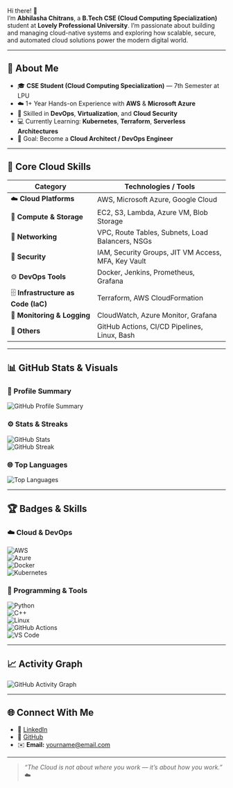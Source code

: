 
Hi there! 👋  
I’m **Abhilasha Chitrans**, a **B.Tech CSE (Cloud Computing Specialization)** student at **Lovely Professional University**. I’m passionate about building and managing cloud-native systems and exploring how scalable, secure, and automated cloud solutions power the modern digital world.

---

## 🚀 About Me

- 🎓 **CSE Student (Cloud Computing Specialization)** — 7th Semester at LPU  
- ☁️ 1+ Year Hands-on Experience with **AWS** & **Microsoft Azure**  
- 🐳 Skilled in **DevOps**, **Virtualization**, and **Cloud Security**  
- 💻 Currently Learning: **Kubernetes**, **Terraform**, **Serverless Architectures**  
- 🎯 Goal: Become a **Cloud Architect / DevOps Engineer**

---

## 🧠 Core Cloud Skills

| Category | Technologies / Tools |
|----------|------------------------|
| ☁️ **Cloud Platforms** | AWS, Microsoft Azure, Google Cloud |
| 🧩 **Compute & Storage** | EC2, S3, Lambda, Azure VM, Blob Storage |
| 🧱 **Networking** | VPC, Route Tables, Subnets, Load Balancers, NSGs |
| 🔐 **Security** | IAM, Security Groups, JIT VM Access, MFA, Key Vault |
| ⚙️ **DevOps Tools** | Docker, Jenkins, Prometheus, Grafana |
| 🗄️ **Infrastructure as Code (IaC)** | Terraform, AWS CloudFormation |
| 🧪 **Monitoring & Logging** | CloudWatch, Azure Monitor, Grafana |
| 🧰 **Others** | GitHub Actions, CI/CD Pipelines, Linux, Bash |

---

## 📊 GitHub Stats & Visuals

### 🧩 Profile Summary  
![GitHub Profile Summary](https://github-profile-summary-cards.vercel.app/api/cards/profile-details?username=achitrans&theme=tokyonight)

### ⚙️ Stats & Streaks  
![GitHub Stats](https://github-readme-stats.vercel.app/api?username=achitrans&show_icons=true&theme=tokyonight)  
![GitHub Streak](https://streak-stats.demolab.com?user=achitrans&theme=tokyonight)

### 🌐 Top Languages  
![Top Languages](https://github-readme-stats.vercel.app/api/top-langs/?username=achitrans&layout=compact&theme=tokyonight)

---

## 🏆 Badges & Skills

### ☁️ Cloud & DevOps  
![AWS](https://img.shields.io/badge/AWS-%23FF9900.svg?style=for-the-badge&logo=amazon-aws&logoColor=white)  
![Azure](https://img.shields.io/badge/Microsoft_Azure-0078D4?style=for-the-badge&logo=microsoftazure&logoColor=white)  
![Docker](https://img.shields.io/badge/Docker-2496ED?style=for-the-badge&logo=docker&logoColor=white)  
![Kubernetes](https://img.shields.io/badge/Kubernetes-326CE5?style=for-the-badge&logo=kubernetes&logoColor=white)

### 🧰 Programming & Tools  
![Python](https://img.shields.io/badge/Python-3776AB?style=for-the-badge&logo=python&logoColor=white)  
![C++](https://img.shields.io/badge/C++-00599C?style=for-the-badge&logo=cplusplus&logoColor=white)  
![Linux](https://img.shields.io/badge/Linux-FCC624?style=for-the-badge&logo=linux&logoColor=black)  
![GitHub Actions](https://img.shields.io/badge/GitHub%20Actions-2088FF?style=for-the-badge&logo=githubactions&logoColor=white)  
![VS Code](https://img.shields.io/badge/VS_Code-007ACC?style=for-the-badge&logo=visualstudiocode&logoColor=white)

---

## 📈 Activity Graph  
![GitHub Activity Graph](https://github-readme-activity-graph.vercel.app/graph?username=achitrans&theme=tokyo-night)

---

## 🌐 Connect With Me

- 💼 [LinkedIn](https://www.linkedin.com/in/abhilasha-chitrans-54910924b)  
- 🐙 [GitHub](https://github.com/achitrans)  
- ✉️ **Email:** yourname@email.com  

---

> _“The Cloud is not about where you work — it’s about how you work.”_ ☁️
